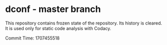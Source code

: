# dconf - master branch

This repository contains frozen state of the repository.
Its history is cleared. It is used only for static code
analysis with Codacy.

Commit Time: 1707455518